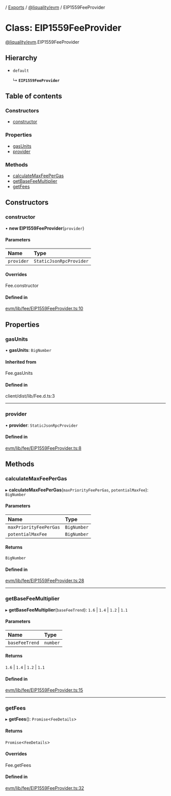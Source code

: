 [](../README.md) / [Exports](../modules.md) / [@liquality/evm](../modules/liquality_evm.md) / EIP1559FeeProvider

# Class: EIP1559FeeProvider

[@liquality/evm](../modules/liquality_evm.md).EIP1559FeeProvider

## Hierarchy

- `default`

  ↳ **`EIP1559FeeProvider`**

## Table of contents

### Constructors

- [constructor](liquality_evm.EIP1559FeeProvider.md#constructor)

### Properties

- [gasUnits](liquality_evm.EIP1559FeeProvider.md#gasunits)
- [provider](liquality_evm.EIP1559FeeProvider.md#provider)

### Methods

- [calculateMaxFeePerGas](liquality_evm.EIP1559FeeProvider.md#calculatemaxfeepergas)
- [getBaseFeeMultiplier](liquality_evm.EIP1559FeeProvider.md#getbasefeemultiplier)
- [getFees](liquality_evm.EIP1559FeeProvider.md#getfees)

## Constructors

### constructor

• **new EIP1559FeeProvider**(`provider`)

#### Parameters

| Name | Type |
| :------ | :------ |
| `provider` | `StaticJsonRpcProvider` |

#### Overrides

Fee.constructor

#### Defined in

[evm/lib/fee/EIP1559FeeProvider.ts:10](https://github.com/liquality/chainabstractionlayer/blob/c190aa67/packages/evm/lib/fee/EIP1559FeeProvider.ts#L10)

## Properties

### gasUnits

• **gasUnits**: `BigNumber`

#### Inherited from

Fee.gasUnits

#### Defined in

client/dist/lib/Fee.d.ts:3

___

### provider

• **provider**: `StaticJsonRpcProvider`

#### Defined in

[evm/lib/fee/EIP1559FeeProvider.ts:8](https://github.com/liquality/chainabstractionlayer/blob/c190aa67/packages/evm/lib/fee/EIP1559FeeProvider.ts#L8)

## Methods

### calculateMaxFeePerGas

▸ **calculateMaxFeePerGas**(`maxPriorityFeePerGas`, `potentialMaxFee`): `BigNumber`

#### Parameters

| Name | Type |
| :------ | :------ |
| `maxPriorityFeePerGas` | `BigNumber` |
| `potentialMaxFee` | `BigNumber` |

#### Returns

`BigNumber`

#### Defined in

[evm/lib/fee/EIP1559FeeProvider.ts:28](https://github.com/liquality/chainabstractionlayer/blob/c190aa67/packages/evm/lib/fee/EIP1559FeeProvider.ts#L28)

___

### getBaseFeeMultiplier

▸ **getBaseFeeMultiplier**(`baseFeeTrend`): ``1.6`` \| ``1.4`` \| ``1.2`` \| ``1.1``

#### Parameters

| Name | Type |
| :------ | :------ |
| `baseFeeTrend` | `number` |

#### Returns

``1.6`` \| ``1.4`` \| ``1.2`` \| ``1.1``

#### Defined in

[evm/lib/fee/EIP1559FeeProvider.ts:15](https://github.com/liquality/chainabstractionlayer/blob/c190aa67/packages/evm/lib/fee/EIP1559FeeProvider.ts#L15)

___

### getFees

▸ **getFees**(): `Promise`<`FeeDetails`\>

#### Returns

`Promise`<`FeeDetails`\>

#### Overrides

Fee.getFees

#### Defined in

[evm/lib/fee/EIP1559FeeProvider.ts:32](https://github.com/liquality/chainabstractionlayer/blob/c190aa67/packages/evm/lib/fee/EIP1559FeeProvider.ts#L32)
